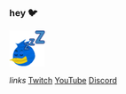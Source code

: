 ### hey :bird:

![A Sleepy Bird](/images/sleepy_bird.png)

*links*
[Twitch](https://twitch.tv/tomatobird8)
[YouTube](https://www.youtube.com/tomatobird8)
[Discord](https://discord.gg/Trq2Gyu)
